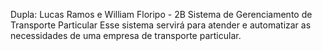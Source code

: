 Dupla: Lucas Ramos e William Floripo - 2B
Sistema de Gerenciamento de Transporte Particular
Esse sistema servirá para atender e automatizar as necessidades de uma empresa de transporte particular.

